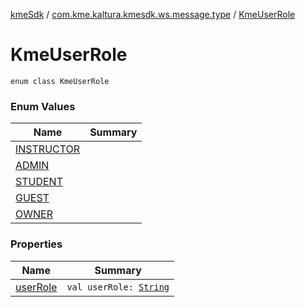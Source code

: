 [kmeSdk](../../index.md) / [com.kme.kaltura.kmesdk.ws.message.type](../index.md) / [KmeUserRole](./index.md)

# KmeUserRole

`enum class KmeUserRole`

### Enum Values

| Name | Summary |
|---|---|
| [INSTRUCTOR](-i-n-s-t-r-u-c-t-o-r.md) |  |
| [ADMIN](-a-d-m-i-n.md) |  |
| [STUDENT](-s-t-u-d-e-n-t.md) |  |
| [GUEST](-g-u-e-s-t.md) |  |
| [OWNER](-o-w-n-e-r.md) |  |

### Properties

| Name | Summary |
|---|---|
| [userRole](user-role.md) | `val userRole: `[`String`](https://kotlinlang.org/api/latest/jvm/stdlib/kotlin/-string/index.html) |
